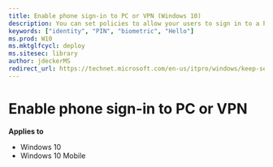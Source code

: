 ```yaml
---
title: Enable phone sign-in to PC or VPN (Windows 10)
description: You can set policies to allow your users to sign in to a PC or VPN using their Windows 10 phone.
keywords: ["identity", "PIN", "biometric", "Hello"]
ms.prod: W10
ms.mktglfcycl: deploy
ms.sitesec: library
author: jdeckerMS
redirect_url: https://technet.microsoft.com/en-us/itpro/windows/keep-secure/hello-enable-phone-signin
---
```


# Enable phone sign-in to PC or VPN


**Applies to**

-   Windows 10
-   Windows 10 Mobile

